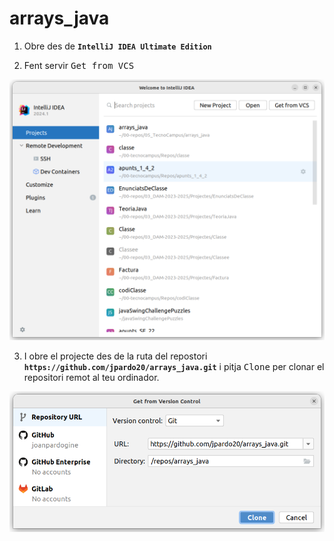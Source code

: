 # arrays_java

1. Obre des de **`IntelliJ IDEA Ultimate Edition`**

2. Fent servir <kbd>Get from VCS</kbd>

 ![ide-open-project.png](img/ide-open-project.png)

3. I obre el projecte des de la ruta del repostori 
   **`https://github.com/jpardo20/arrays_java.git`**
   i pitja <kbd>Clone</kbd> per clonar el repositori remot al teu ordinador.

![ide-get-from-vcs.png](img/ide-get-from-vcs.png)

